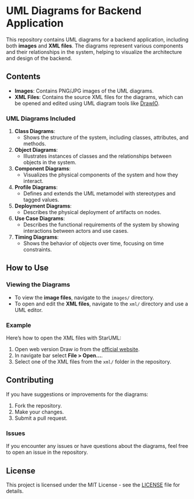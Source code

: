 # UML Diagrams for Backend Application

This repository contains UML diagrams for a backend application, including both **images** and **XML files**. The diagrams represent various components and their relationships in the system, helping to visualize the architecture and design of the backend.

## Contents

- **Images**: Contains PNG/JPG images of the UML diagrams.
- **XML Files**: Contains the source XML files for the diagrams, which can be opened and edited using UML diagram tools like [DrawIO](https://www.drawio.com/).

### UML Diagrams Included

1. **Class Diagrams**:
    - Shows the structure of the system, including classes, attributes, and methods.
2. **Object Diagrams**:
    - Illustrates instances of classes and the relationships between objects in the system.
3. **Component Diagrams**:
    - Visualizes the physical components of the system and how they interact.
4. **Profile Diagrams**:
    - Defines and extends the UML metamodel with stereotypes and tagged values.
5. **Deployment Diagrams**:
    - Describes the physical deployment of artifacts on nodes.
6. **Use Case Diagrams**:
    - Describes the functional requirements of the system by showing interactions between actors and use cases.
7. **Timing Diagrams**:
    - Shows the behavior of objects over time, focusing on time constraints.

## How to Use

### Viewing the Diagrams
- To view the **image files**, navigate to the `images/` directory.
- To open and edit the **XML files**, navigate to the `xml/` directory and use a UML editor.

### Example

Here’s how to open the XML files with StarUML:
1. Open web version Draw io from the [official website](https://app.diagrams.net/).
2. In navigate bar select **File > Open...**.
3. Select one of the XML files from the `xml/` folder in the repository.

## Contributing

If you have suggestions or improvements for the diagrams:
1. Fork the repository.
2. Make your changes.
3. Submit a pull request.

### Issues

If you encounter any issues or have questions about the diagrams, feel free to open an issue in the repository.

## License

This project is licensed under the MIT License - see the [LICENSE](LICENSE) file for details.
